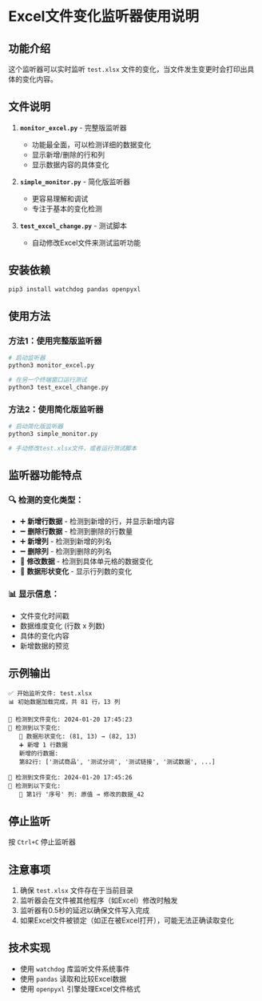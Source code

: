 # Excel文件变化监听器使用说明

## 功能介绍

这个监听器可以实时监听 `test.xlsx` 文件的变化，当文件发生变更时会打印出具体的变化内容。

## 文件说明

1. **`monitor_excel.py`** - 完整版监听器
   - 功能最全面，可以检测详细的数据变化
   - 显示新增/删除的行和列
   - 显示数据内容的具体变化

2. **`simple_monitor.py`** - 简化版监听器
   - 更容易理解和调试
   - 专注于基本的变化检测

3. **`test_excel_change.py`** - 测试脚本
   - 自动修改Excel文件来测试监听功能

## 安装依赖

```bash
pip3 install watchdog pandas openpyxl
```

## 使用方法

### 方法1：使用完整版监听器

```bash
# 启动监听器
python3 monitor_excel.py

# 在另一个终端窗口运行测试
python3 test_excel_change.py
```

### 方法2：使用简化版监听器

```bash
# 启动简化版监听器
python3 simple_monitor.py

# 手动修改test.xlsx文件，或者运行测试脚本
```

## 监听器功能特点

### 🔍 检测的变化类型：

- ➕ **新增行数据** - 检测到新增的行，并显示新增内容
- ➖ **删除行数据** - 检测到删除的行数量
- ➕ **新增列** - 检测到新增的列名
- ➖ **删除列** - 检测到删除的列名
- 🔄 **修改数据** - 检测到具体单元格的数据变化
- 📐 **数据形状变化** - 显示行列数的变化

### 📊 显示信息：

- 文件变化时间戳
- 数据维度变化 (行数 x 列数)
- 具体的变化内容
- 新增数据的预览

## 示例输出

```
✅ 开始监听文件: test.xlsx
📊 初始数据加载完成，共 81 行，13 列

🔔 检测到文件变化: 2024-01-20 17:45:23
📝 检测到以下变化:
   📐 数据形状变化: (81, 13) → (82, 13)
   ➕ 新增 1 行数据
   新增的行数据:
   第82行: ['测试商品', '测试分词', '测试链接', '测试数据', ...]

🔔 检测到文件变化: 2024-01-20 17:45:26
📝 检测到以下变化:
   🔄 第1行 '序号' 列: 原值 → 修改的数据_42
```

## 停止监听

按 `Ctrl+C` 停止监听器

## 注意事项

1. 确保 `test.xlsx` 文件存在于当前目录
2. 监听器会在文件被其他程序（如Excel）修改时触发
3. 监听器有0.5秒的延迟以确保文件写入完成
4. 如果Excel文件被锁定（如正在被Excel打开），可能无法正确读取变化

## 技术实现

- 使用 `watchdog` 库监听文件系统事件
- 使用 `pandas` 读取和比较Excel数据
- 使用 `openpyxl` 引擎处理Excel文件格式 